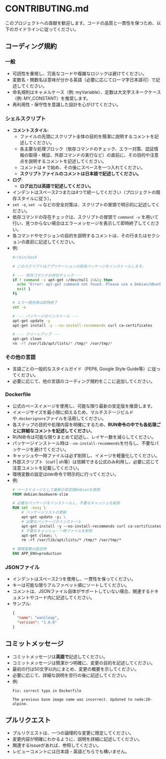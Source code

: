 # CONTRIBUTING.md

このプロジェクトへの貢献を歓迎します。コードの品質と一貫性を保つため、以下のガイドラインに従ってください。

## コーディング規約

### 一般

- 可読性を重視し、冗長なコードや複雑なロジックは避けてください。
- 変数名・関数名は意味が分かる英語（必要に応じてローマ字日本語可）で記述してください。
- 命名規則はキャメルケース（例: myVariable）、定数は大文字スネークケース（例: MY_CONSTANT）を推奨します。
- 再利用性・保守性を意識した設計を心がけてください。

### シェルスクリプト

- **コメントスタイル**:
  - ファイルの先頭にスクリプト全体の目的を簡潔に説明するコメントを記述してください。
  - 各主要な処理ブロック（依存コマンドのチェック、エラー対策、認証情報の取得・検証、外部コマンドの実行など）の直前に、その目的や注意点を説明するコメントを記述してください。
  - コメントは `#` で始め、その後にスペースを一つ入れてください。
  - **スクリプトファイルのコメントは日本語で記述してください。**
- **ログ**:
  - **ログ出力は英語で記述してください。**
- インデントはスペース2つまたは4つで統一してください（プロジェクトの既存スタイルに従う）。
- `set -e`, `set -u` などの安全対策は、スクリプトの冒頭で明示的に記述してください。
- 依存コマンドの存在チェックは、スクリプトの冒頭で `command -v` を用いて行い、見つからない場合はエラーメッセージを表示して即時終了してください。
- 各コマンドやセクションの目的を説明するコメントは、その行またはセクションの直前に記述してください。
- 例:
  ```bash
  #!/bin/bash

  # このスクリプトはアプリケーションの依存パッケージをインストールします。

  # --- 依存コマンドの存在チェック ---
  if ! command -v apt-get >/dev/null 2>&1; then
    echo "Error: apt-get command not found. Please use a Debian/Ubuntu environment." >&2
    exit 1
  fi

  # エラー発生時は即時終了
  set -e

  # --- パッケージのインストール ---
  apt-get update -y
  apt-get install -y --no-install-recommends curl ca-certificates

  # --- クリーンアップ ---
  apt-get clean
  rm -rf /var/lib/apt/lists/* /tmp/* /var/tmp/*
  ```

### その他の言語

- 言語ごとの一般的なスタイルガイド（PEP8, Google Style Guide等）に従ってください。
- 必要に応じて、他の言語のコーディング規約をここに追加してください。

### Dockerfile

- 公式のベースイメージを使用し、可能な限り最新の安定版を推奨します。
- イメージサイズを最小限に抑えるため、マルチステージビルドや`.dockerignore`ファイルを活用してください。
- 各ステップの目的や処理内容を明確にするため、**RUN命令の中でも各処理ごとに詳細なコメントを記述してください**。
- RUN命令は可能な限りまとめて記述し、レイヤー数を減らしてください。
- パッケージインストール時は`--no-install-recommends`を付与し、不要なパッケージを避けてください。
- キャッシュや一時ファイルは必ず削除し、イメージを軽量化してください。
- 外部スクリプト（curl | sh等）は信頼できる公式のみ利用し、必要に応じて注意コメントを記載してください。
- 環境変数の設定は`ENV`命令で明示的に行ってください。
- 例:
  ```Dockerfile
  # ベースイメージとして最新の安定版Debianを使用
  FROM debian:bookworm-slim

  # 必要なパッケージをインストールし、不要なキャッシュを削除
  RUN set -eux; \
      # パッケージリストの更新
      apt-get update -y; \
      # 必要なパッケージのインストール
      apt-get install -y --no-install-recommends curl ca-certificates git; \
      # 不要なキャッシュ・一時ファイルを削除
      apt-get clean; \
      rm -rf /var/lib/apt/lists/* /tmp/* /var/tmp/*

  # 環境変数の設定例
  ENV APP_ENV=production
  ```

### JSONファイル

- インデントはスペース2つを使用し、一貫性を保ってください。
- キーは可能な限りアルファベット順にソートしてください。
- コメントは、JSONファイル自体がサポートしていない場合、関連するドキュメントやコード内に記述してください。
- サンプル:
  ```json
  {
    "name": "wanileap",
    "version": "1.0.0"
  }
  ```

## コミットメッセージ

- コミットメッセージは**英語で**記述してください。
- コミットメッセージは簡潔かつ明確に、変更の目的を記述してください。
- 最初の行は50文字以内にまとめ、変更の概要を示してください。
- 必要に応じて、詳細な説明を空行の後に記述してください。
- 例:
  ```
  Fix: correct typo in Dockerfile

  The previous base image name was incorrect. Updated to node:20-alpine.
  ```

## プルリクエスト

- プルリクエストは、一つの論理的な変更に限定してください。
- 変更内容が明確にわかるように、説明を詳細に記述してください。
- 関連するIssueがあれば、参照してください。
- レビューコメントには日本語・英語どちらでも構いません。
